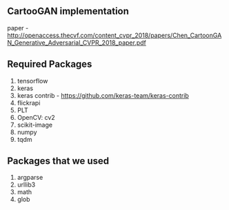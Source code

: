 ## CartooGAN implementation

paper -  http://openaccess.thecvf.com/content_cvpr_2018/papers/Chen_CartoonGAN_Generative_Adversarial_CVPR_2018_paper.pdf

## Required Packages
1. tensorflow
2. keras
3. keras contrib - https://github.com/keras-team/keras-contrib
4. flickrapi
5. PLT
6. OpenCV: cv2
7. scikit-image
8. numpy
9. tqdm

## Packages that we used
1. argparse
2. urllib3
3. math
4. glob
